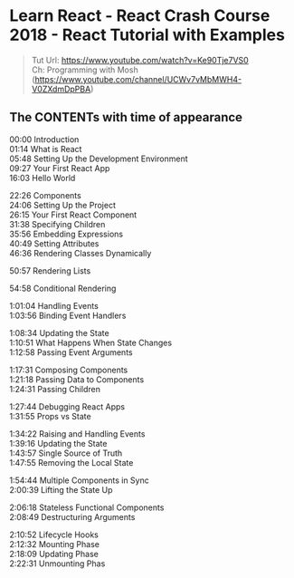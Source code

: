 # Learn React - React Crash Course 2018 - React Tutorial with Examples
> Tut Url: https://www.youtube.com/watch?v=Ke90Tje7VS0 \
> Ch: Programming with Mosh (https://www.youtube.com/channel/UCWv7vMbMWH4-V0ZXdmDpPBA)


The CONTENTs with time of appearance
--------------------------------------
>
00:00 Introduction \
01:14 What is React \
05:48 Setting Up the Development Environment \
09:27 Your First React App \
16:03 Hello World

>
22:26 Components \
24:06 Setting Up the Project \
26:15 Your First React Component \
31:38 Specifying Children \
35:56 Embedding Expressions \
40:49 Setting Attributes \
46:36 Rendering Classes Dynamically

>
50:57 Rendering Lists

>
54:58 Conditional Rendering

>
1:01:04 Handling Events \
1:03:56 Binding Event Handlers

>
1:08:34 Updating the State \
1:10:51 What Happens When State Changes \
1:12:58 Passing Event Arguments

>
1:17:31 Composing Components \
1:21:18 Passing Data to Components \
1:24:31 Passing Children

>
1:27:44 Debugging React Apps \
1:31:55 Props vs State

>
1:34:22 Raising and Handling Events \
1:39:16 Updating the State \
1:43:57 Single Source of Truth \
1:47:55 Removing the Local State

>
1:54:44 Multiple Components in Sync \
2:00:39 Lifting the State Up

>
2:06:18 Stateless Functional Components \
2:08:49 Destructuring Arguments

>
2:10:52 Lifecycle Hooks \
2:12:32 Mounting Phase \
2:18:09 Updating Phase \
2:22:31 Unmounting Phas
